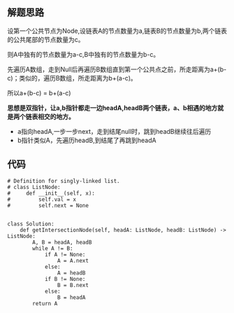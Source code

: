 ## 解题思路
 
设第一个公共节点为Node,设链表A的节点数量为a,链表B的节点数量为b,两个链表的公共尾部的节点数量为c。

则A中独有的节点数量为a-c,B中独有的节点数量为b-c。

先遍历A数组，走到Null后再遍历B数组直到第一个公共点之前，所走距离为a+(b-c)；类似的，遍历B数组，所走距离为b+(a-c)。

所以a+(b-c) = b+(a-c)


**思想是双指针，让a,b指针都走一边headA,headB两个链表，a、b相遇的地方就是两个链表相交的地方。**
+ a指向headA,一步一步next，走到结尾null时，跳到headB继续往后遍历
+ b指针类似A，先遍历headB,到结尾了再跳到headA





## 代码


```
# Definition for singly-linked list.
# class ListNode:
#     def __init__(self, x):
#         self.val = x
#         self.next = None


class Solution:
    def getIntersectionNode(self, headA: ListNode, headB: ListNode) -> ListNode:
        A, B = headA, headB
        while A != B:
            if A != None:
                A = A.next
            else:
                A = headB
            if B != None:
                B = B.next
            else:
                B = headA
        return A
```



